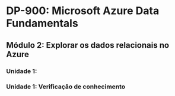 # DP-900: Microsoft Azure Data Fundamentals

## Módulo 2: Explorar os dados relacionais no Azure

### Unidade 1: 



### Unidade 1: Verificação de conhecimento


